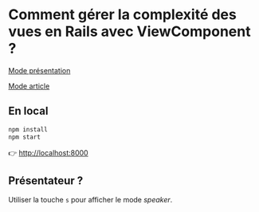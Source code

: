 # Comment gérer la complexité des vues en Rails avec ViewComponent ?

[Mode présentation](https://kuartz-org.github.io/view_component_conf)

[Mode article](https://github.com/kuartz-org/view_component_conf/blob/master/article.md)

## En local

```bash
npm install
npm start
```
👉 [http://localhost:8000](http://localhost:8000)


## Présentateur ?

Utiliser la touche `s` pour afficher le mode _speaker_.

